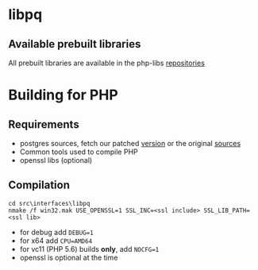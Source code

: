 # libpq

## Available prebuilt libraries

All prebuilt libraries are available in the php-libs
[repositories](http://windows.php.net/downloads/php-sdk/deps/)

# Building for PHP

## Requirements

  * postgres sources, fetch our patched [version](https://github.com/winlibs/) or the original [sources](http://www.postgresql.org)
  * Common tools used to compile PHP
  * openssl libs (optional)


## Compilation

    cd src\interfaces\libpq
    nmake /f win32.mak USE_OPENSSL=1 SSL_INC=<ssl include> SSL_LIB_PATH=<ssl lib>
  
- for debug add `DEBUG=1`
- for x64 add `CPU=AMD64`
- for vc11 (PHP 5.6) builds **only**, add `NOCFG=1`
- openssl is optional at the time
